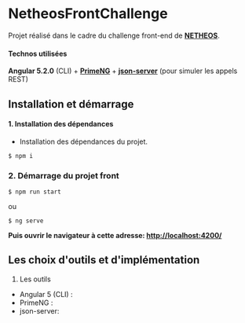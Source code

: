 # NetheosFrontChallenge

Projet réalisé dans le cadre du challenge front-end de **[NETHEOS](http://www.netheos.com/)**.

#### Technos utilisées

**Angular 5.2.0** (CLI) + **[PrimeNG](https://www.primefaces.org/primeng/#/)** + **[json-server](https://github.com/typicode/json-server)** (pour simuler les appels REST)

## Installation et démarrage


#### 1. Installation des dépendances

- Installation des dépendances du projet.
```
$ npm i
```

### 2. Démarrage du projet front

```
$ npm run start
```
ou
```
$ ng serve
```

**Puis ouvrir le navigateur à cette adresse: [http://localhost:4200/](http://localhost:4200/)**


## Les choix d'outils et d'implémentation

1. Les outils
- Angular 5 (CLI) : 
- PrimeNG :
- json-server:
 


